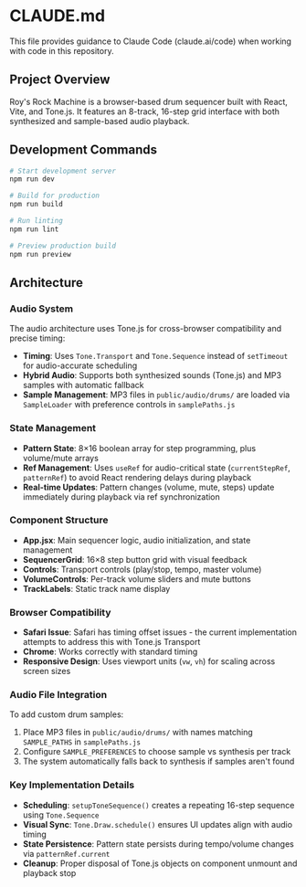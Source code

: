 # CLAUDE.md

This file provides guidance to Claude Code (claude.ai/code) when working with code in this repository.

## Project Overview

Roy's Rock Machine is a browser-based drum sequencer built with React, Vite, and Tone.js. It features an 8-track, 16-step grid interface with both synthesized and sample-based audio playback.

## Development Commands

```bash
# Start development server
npm run dev

# Build for production
npm run build

# Run linting
npm run lint

# Preview production build
npm run preview
```

## Architecture

### Audio System
The audio architecture uses Tone.js for cross-browser compatibility and precise timing:

- **Timing**: Uses `Tone.Transport` and `Tone.Sequence` instead of `setTimeout` for audio-accurate scheduling
- **Hybrid Audio**: Supports both synthesized sounds (Tone.js) and MP3 samples with automatic fallback
- **Sample Management**: MP3 files in `public/audio/drums/` are loaded via `SampleLoader` with preference controls in `samplePaths.js`

### State Management
- **Pattern State**: 8×16 boolean array for step programming, plus volume/mute arrays
- **Ref Management**: Uses `useRef` for audio-critical state (`currentStepRef`, `patternRef`) to avoid React rendering delays during playback
- **Real-time Updates**: Pattern changes (volume, mute, steps) update immediately during playback via ref synchronization

### Component Structure
- **App.jsx**: Main sequencer logic, audio initialization, and state management
- **SequencerGrid**: 16×8 step button grid with visual feedback
- **Controls**: Transport controls (play/stop, tempo, master volume)
- **VolumeControls**: Per-track volume sliders and mute buttons
- **TrackLabels**: Static track name display

### Browser Compatibility
- **Safari Issue**: Safari has timing offset issues - the current implementation attempts to address this with Tone.js Transport
- **Chrome**: Works correctly with standard timing
- **Responsive Design**: Uses viewport units (`vw`, `vh`) for scaling across screen sizes

### Audio File Integration
To add custom drum samples:
1. Place MP3 files in `public/audio/drums/` with names matching `SAMPLE_PATHS` in `samplePaths.js`
2. Configure `SAMPLE_PREFERENCES` to choose sample vs synthesis per track
3. The system automatically falls back to synthesis if samples aren't found

### Key Implementation Details
- **Scheduling**: `setupToneSequence()` creates a repeating 16-step sequence using `Tone.Sequence`
- **Visual Sync**: `Tone.Draw.schedule()` ensures UI updates align with audio timing
- **State Persistence**: Pattern state persists during tempo/volume changes via `patternRef.current`
- **Cleanup**: Proper disposal of Tone.js objects on component unmount and playback stop